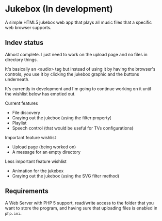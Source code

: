 # Jukebox (In development)
A simple HTML5 jukebox web app that plays all music files that a specific web browser supports.

## Indev status
Almost complete. I just need to work on the upload page and no files in directory things.

It's basically an &lt;audio&gt; tag but instead of using it by having the browser's controls, you use it by clicking the jukebox graphic and the buttons underneath.

It's currently in development and I'm going to continue working on it until the wishlist below has emptied out.

Current features
* File discovery
* Graying out the jukebox (using the filter property)
* Playlist
* Speech control (that would be useful for TVs configurations)

Important feature wishlist
* Upload page (being worked on)
* A message for an empty directory

Less important feature wishlist
* Animation for the jukebox
* Graying out the jukebox (using the SVG filter method)

## Requirements
A Web Server with PHP 5 support, read/write access to the folder that you want to store the program, and having sure that uploading files is enabled in `php.ini`.
